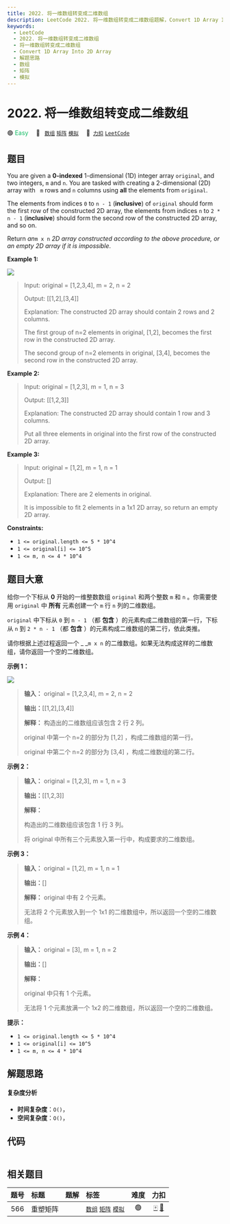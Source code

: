```yaml
---
title: 2022. 将一维数组转变成二维数组
description: LeetCode 2022. 将一维数组转变成二维数组题解，Convert 1D Array Into 2D Array，包含解题思路、复杂度分析以及完整的 JavaScript 代码实现。
keywords:
  - LeetCode
  - 2022. 将一维数组转变成二维数组
  - 将一维数组转变成二维数组
  - Convert 1D Array Into 2D Array
  - 解题思路
  - 数组
  - 矩阵
  - 模拟
---
```


# 2022. 将一维数组转变成二维数组

🟢 <font color=#15bd66>Easy</font>&emsp; 🔖&ensp; [`数组`](/tag/array.md) [`矩阵`](/tag/matrix.md) [`模拟`](/tag/simulation.md)&emsp; 🔗&ensp;[`力扣`](https://leetcode.cn/problems/convert-1d-array-into-2d-array) [`LeetCode`](https://leetcode.com/problems/convert-1d-array-into-2d-array)

## 题目

You are given a **0-indexed** 1-dimensional (1D) integer array `original`, and
two integers, `m` and `n`. You are tasked with creating a 2-dimensional (2D)
array with ` m` rows and `n` columns using **all** the elements from
`original`.

The elements from indices `0` to `n - 1` (**inclusive**) of `original` should
form the first row of the constructed 2D array, the elements from indices `n`
to `2 * n - 1` (**inclusive**) should form the second row of the constructed
2D array, and so on.

Return _an_`m x n` _2D array constructed according to the above procedure, or
an empty 2D array if it is impossible_.



**Example 1:**

![](https://assets.leetcode.com/uploads/2021/08/26/image-20210826114243-1.png)

> Input: original = [1,2,3,4], m = 2, n = 2
> 
> Output: [[1,2],[3,4]]
> 
> Explanation: The constructed 2D array should contain 2 rows and 2 columns.
> 
> The first group of n=2 elements in original, [1,2], becomes the first row in the constructed 2D array.
> 
> The second group of n=2 elements in original, [3,4], becomes the second row in the constructed 2D array.

**Example 2:**

> Input: original = [1,2,3], m = 1, n = 3
> 
> Output: [[1,2,3]]
> 
> Explanation: The constructed 2D array should contain 1 row and 3 columns.
> 
> Put all three elements in original into the first row of the constructed 2D array.

**Example 3:**

> Input: original = [1,2], m = 1, n = 1
> 
> Output: []
> 
> Explanation: There are 2 elements in original.
> 
> It is impossible to fit 2 elements in a 1x1 2D array, so return an empty 2D array.

**Constraints:**

  * `1 <= original.length <= 5 * 10^4`
  * `1 <= original[i] <= 10^5`
  * `1 <= m, n <= 4 * 10^4`


## 题目大意

给你一个下标从 **0**  开始的一维整数数组 `original` 和两个整数 `m` 和  `n` 。你需要使用 `original` 中
**所有**  元素创建一个 `m` 行 `n` 列的二维数组。

`original` 中下标从 `0` 到 `n - 1` （都 **包含** ）的元素构成二维数组的第一行，下标从 `n` 到 `2 * n - 1`
（都 **包含**  ）的元素构成二维数组的第二行，依此类推。

请你根据上述过程返回一个 _ _`m x n` 的二维数组。如果无法构成这样的二维数组，请你返回一个空的二维数组。



**示例 1：**

![](https://assets.leetcode.com/uploads/2021/08/26/image-20210826114243-1.png)

> 
> 
> 
> 
> 
> **输入：** original = [1,2,3,4], m = 2, n = 2
> 
> **输出：**[[1,2],[3,4]]
> 
> **解释：** 构造出的二维数组应该包含 2 行 2 列。
> 
> original 中第一个 n=2 的部分为 [1,2] ，构成二维数组的第一行。
> 
> original 中第二个 n=2 的部分为 [3,4] ，构成二维数组的第二行。
> 
> 

**示例 2：**

> 
> 
> 
> 
> 
> **输入：** original = [1,2,3], m = 1, n = 3
> 
> **输出：**[[1,2,3]]
> 
> **解释：**
> 
> 构造出的二维数组应该包含 1 行 3 列。
> 
> 将 original 中所有三个元素放入第一行中，构成要求的二维数组。
> 
> 

**示例 3：**

> 
> 
> 
> 
> 
> **输入：** original = [1,2], m = 1, n = 1
> 
> **输出：**[]
> 
> **解释：** original 中有 2 个元素。
> 
> 无法将 2 个元素放入到一个 1x1 的二维数组中，所以返回一个空的二维数组。
> 
> 

**示例 4：**

> 
> 
> 
> 
> 
> **输入：** original = [3], m = 1, n = 2
> 
> **输出：**[]
> 
> **解释：**
> 
> original 中只有 1 个元素。
> 
> 无法将 1 个元素放满一个 1x2 的二维数组，所以返回一个空的二维数组。
> 
> 



**提示：**

  * `1 <= original.length <= 5 * 10^4`
  * `1 <= original[i] <= 10^5`
  * `1 <= m, n <= 4 * 10^4`


## 解题思路

#### 复杂度分析

- **时间复杂度**：`O()`，
- **空间复杂度**：`O()`，

## 代码

```javascript

```

## 相关题目

<!-- prettier-ignore -->
| 题号 | 标题 | 题解 | 标签 | 难度 | 力扣 |
| :------: | :------ | :------: | :------ | :------: | :------: |
| 566 | 重塑矩阵 |  |  [`数组`](/tag/array.md) [`矩阵`](/tag/matrix.md) [`模拟`](/tag/simulation.md) | 🟢 | [🀄️](https://leetcode.cn/problems/reshape-the-matrix) [🔗](https://leetcode.com/problems/reshape-the-matrix) |